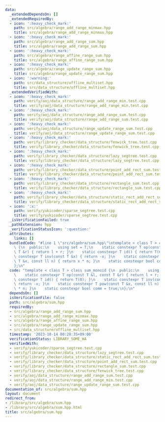 ```yaml
---
data:
  _extendedDependsOn: []
  _extendedRequiredBy:
  - icon: ':heavy_check_mark:'
    path: src/algebra/range_add_range_minmax.hpp
    title: src/algebra/range_add_range_minmax.hpp
  - icon: ':heavy_check_mark:'
    path: src/algebra/range_add_range_sum.hpp
    title: src/algebra/range_add_range_sum.hpp
  - icon: ':heavy_check_mark:'
    path: src/algebra/range_affine_range_sum.hpp
    title: src/algebra/range_affine_range_sum.hpp
  - icon: ':heavy_check_mark:'
    path: src/algebra/range_update_range_sum.hpp
    title: src/algebra/range_update_range_sum.hpp
  - icon: ':warning:'
    path: src/data_structure/offline_multiset.hpp
    title: src/data_structure/offline_multiset.hpp
  _extendedVerifiedWith:
  - icon: ':heavy_check_mark:'
    path: verify/aoj/data_structure/range_add_range_min.test.cpp
    title: verify/aoj/data_structure/range_add_range_min.test.cpp
  - icon: ':heavy_check_mark:'
    path: verify/aoj/data_structure/range_add_range_sum.test.cpp
    title: verify/aoj/data_structure/range_add_range_sum.test.cpp
  - icon: ':heavy_check_mark:'
    path: verify/aoj/data_structure/range_update_range_sum.test.cpp
    title: verify/aoj/data_structure/range_update_range_sum.test.cpp
  - icon: ':heavy_check_mark:'
    path: verify/library_checker/data_structure/fenwick_tree.test.cpp
    title: verify/library_checker/data_structure/fenwick_tree.test.cpp
  - icon: ':heavy_check_mark:'
    path: verify/library_checker/data_structure/lazy_segtree.test.cpp
    title: verify/library_checker/data_structure/lazy_segtree.test.cpp
  - icon: ':heavy_check_mark:'
    path: verify/library_checker/data_structure/point_add_rect_sum.test.cpp
    title: verify/library_checker/data_structure/point_add_rect_sum.test.cpp
  - icon: ':heavy_check_mark:'
    path: verify/library_checker/data_structure/rectangle_sum.test.cpp
    title: verify/library_checker/data_structure/rectangle_sum.test.cpp
  - icon: ':heavy_check_mark:'
    path: verify/library_checker/data_structure/static_rect_add_rect_sum.test.cpp
    title: verify/library_checker/data_structure/static_rect_add_rect_sum.test.cpp
  - icon: ':x:'
    path: verify/yukicoder/sparse_segtree.test.cpp
    title: verify/yukicoder/sparse_segtree.test.cpp
  _isVerificationFailed: true
  _pathExtension: hpp
  _verificationStatusIcon: ':question:'
  attributes:
    links: []
  bundledCode: "#line 1 \"src/algebra/sum.hpp\"\ntemplate < class T > class sum_monoid\
    \ {\n  public:\n    using set = T;\n    static constexpr T op(const T &l, const\
    \ T &r) { return l + r; }\n    static constexpr T id() { return T(0); }\n    static\
    \ constexpr T inv(const T &x) { return -x; }\n    static constexpr T pow(const\
    \ T &x, const ll n) { return x * n; }\n    static constexpr bool comm = true;\n\
    };\n"
  code: "template < class T > class sum_monoid {\n  public:\n    using set = T;\n\
    \    static constexpr T op(const T &l, const T &r) { return l + r; }\n    static\
    \ constexpr T id() { return T(0); }\n    static constexpr T inv(const T &x) {\
    \ return -x; }\n    static constexpr T pow(const T &x, const ll n) { return x\
    \ * n; }\n    static constexpr bool comm = true;\n};\n"
  dependsOn: []
  isVerificationFile: false
  path: src/algebra/sum.hpp
  requiredBy:
  - src/algebra/range_add_range_sum.hpp
  - src/algebra/range_add_range_minmax.hpp
  - src/algebra/range_affine_range_sum.hpp
  - src/algebra/range_update_range_sum.hpp
  - src/data_structure/offline_multiset.hpp
  timestamp: '2023-10-14 00:28:35+09:00'
  verificationStatus: LIBRARY_SOME_WA
  verifiedWith:
  - verify/yukicoder/sparse_segtree.test.cpp
  - verify/library_checker/data_structure/lazy_segtree.test.cpp
  - verify/library_checker/data_structure/static_rect_add_rect_sum.test.cpp
  - verify/library_checker/data_structure/point_add_rect_sum.test.cpp
  - verify/library_checker/data_structure/rectangle_sum.test.cpp
  - verify/library_checker/data_structure/fenwick_tree.test.cpp
  - verify/aoj/data_structure/range_add_range_sum.test.cpp
  - verify/aoj/data_structure/range_add_range_min.test.cpp
  - verify/aoj/data_structure/range_update_range_sum.test.cpp
documentation_of: src/algebra/sum.hpp
layout: document
redirect_from:
- /library/src/algebra/sum.hpp
- /library/src/algebra/sum.hpp.html
title: src/algebra/sum.hpp
---
```

